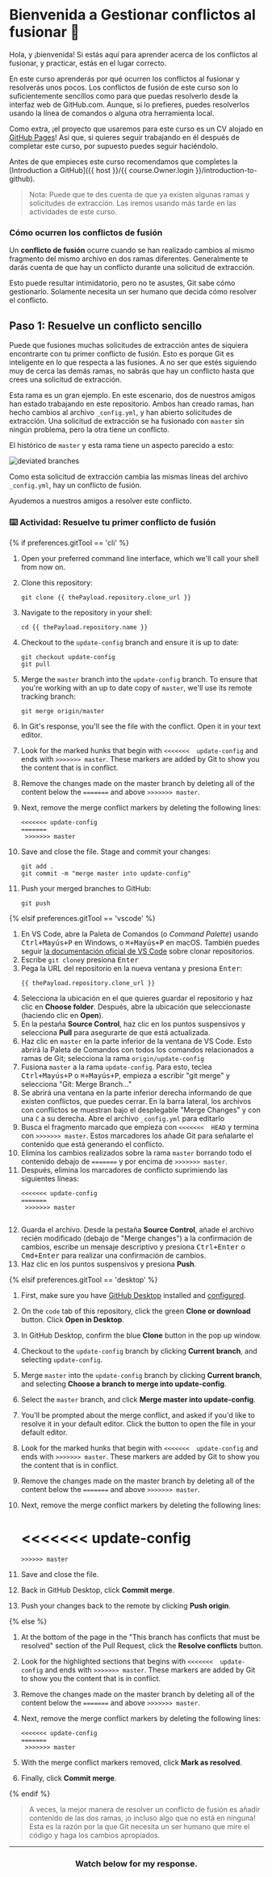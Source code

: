 # Bienvenida a Gestionar conflictos al fusionar :tada:

Hola, y ¡bienvenida! Si estás aquí para aprender acerca de los conflictos al fusionar, y practicar, estás en el lugar correcto.

En este curso aprenderás por qué ocurren los conflictos al fusionar y resolverás unos pocos. Los conflictos de fusión de este curso son lo suficientemente sencillos como para que puedas resolverlo desde la interfaz web de GitHub.com. Aunque, si lo prefieres, puedes resolverlos usando la línea de comandos o alguna otra herramienta local.

Como extra, ¡el proyecto que usaremos para este curso es un CV alojado en [GitHub Pages](https://help.github.com/en/categories/github-pages-basics)! Así que, si quieres seguir trabajando en él después de completar este curso, por supuesto puedes seguir haciéndolo.

Antes de que empieces este curso recomendamos que completes la [Introduction a GitHub]({{ host }}/{{ course.Owner.login }}/introduction-to-github). 

> Nota: Puede que te des cuenta de que ya existen algunas ramas y solicitudes de extracción. Las iremos usando más tarde en las actividades de este curso.

### Cómo ocurren los conflictos de fusión

Un **conflicto de fusión** ocurre cuando se han realizado cambios al mismo fragmento del mismo archivo en dos ramas diferentes. Generalmente te darás cuenta de que hay un conflicto durante una solicitud de extracción.

Esto puede resultar intimidatorio, pero no te asustes, Git sabe cómo gestionarlo. Solamente necesita un ser humano que decida cómo resolver el conflicto.

## Paso 1: Resuelve un conflicto sencillo

Puede que fusiones muchas solicitudes de extracción antes de siquiera encontrarte con tu primer conflicto de fusión. Esto es porque Git es inteligente en lo que respecta a las fusiones. A no ser que estés siguiendo muy de cerca las demás ramas, no sabrás que hay un conflicto hasta que crees una solicitud de extracción.

Esta rama es un gran ejemplo. En este escenario, dos de nuestros amigos han estado trabajando en este repositorio. Ambos han creado ramas, han hecho cambios al archivo `_config.yml`, y han abierto solicitudes de extracción. Una solicitud de extracción se ha fusionado con `master` sin ningún problema, pero la otra tiene un conflicto.

El histórico de `master` y esta rama tiene un aspecto parecido a esto:

![deviated branches](https://user-images.githubusercontent.com/13326548/36703493-b8f4d5ee-1b10-11e8-9f95-4ec9993fe704.png)

Como esta solicitud de extracción cambia las mismas líneas del archivo `_config.yml`, hay un conflicto de fusión. 

Ayudemos a nuestros amigos a resolver este conflicto.

### :keyboard: Actividad: Resuelve tu primer conflicto de fusión

{% if preferences.gitTool == 'cli' %}

1. Open your preferred command line interface, which we'll call your shell from now on.
1. Clone this repository:
      ```shell
     git clone {{ thePayload.repository.clone_url }}
      ```
1. Navigate to the repository in your shell:
      ```shell
      cd {{ thePayload.repository.name }}
      ```
1. Checkout to the `update-config` branch and ensure it is up to date:
    ```shell
    git checkout update-config
    git pull
    ```
1. Merge the `master` branch into the `update-config` branch. To ensure that you're working with an up to date copy of `master`, we'll use its remote tracking branch:
    ```shell
    git merge origin/master
    ```
1. In Git's response, you'll see the file with the conflict. Open it in your text editor.
1. Look for the marked hunks that begin with  `<<<<<<<  update-config` and ends with `>>>>>>> master`. These markers are added by Git to show you the content that is in conflict.
1. Remove the changes made on the master branch by deleting all of the content below the `=======` and above `>>>>>>> master`.
1. Next, remove the merge conflict markers by deleting the following lines:

       <<<<<<< update-config
       =======
        >>>>>>> master

1. Save and close the file. Stage and commit your changes:
    ```shell
    git add .
    git commit -m "merge master into update-config"
    ```
1. Push your merged branches to GitHub:
    ```shell
    git push
    ```

{% elsif preferences.gitTool == 'vscode' %}
1. En VS Code, abre la Paleta de Comandos (o _Command Palette_) usando <kbd>Ctrl+Mayús+P</kbd> en Windows, o <kbd>⌘+Mayús+P</kbd> en macOS. También puedes seguir [la documentación oficial de VS Code](https://code.visualstudio.com/docs/editor/versioncontrol#_cloning-a-repository) sobre clonar repositorios.
1. Escribe `git clone`y presiona <kbd>Enter</kbd>
2. Pega la URL del repositorio en la nueva ventana y presiona <kbd>Enter</kbd>:
      ```shell
      {{ thePayload.repository.clone_url }}
      ```
3. Selecciona la ubicación en el que quieres guardar el repositorio y haz clic en **Choose folder**. Después, abre la ubicación que seleccionaste (haciendo clic en **Open**).  
4.  En la pestaña **Source Control**, haz clic en los puntos suspensivos y selecciona **Pull** para asegurarte de que está actualizada.
5. Haz clic en `master` en la parte inferior de la ventana de VS Code. Esto abrirá la Paleta de Comandos con todos los comandos relacionados a ramas de Git; selecciona la rama `origin/update-config` 
6. Fusiona `master` a la rama `update-config`. Para esto, teclea <kbd>Ctrl+Mayús+P</kbd> o <kbd>⌘+Mayús+P</kbd>, empieza a escribir "git merge" y selecciona "Git: Merge Branch..."
7. Se abrirá una ventana en la parte inferior derecha informando de que existen conflictos, que puedes cerrar. En la barra lateral, los archivos con conflictos se muestran bajo el desplegable "Merge Changes" y con una `C` a su derecha. Abre el archivo `_config.yml` para editarlo
8. Busca el fragmento marcado que empieza con `<<<<<<<  HEAD` y termina con `>>>>>>> master`. Estos marcadores los añade Git para señalarte el contenido que está generando el conflicto. 
9.  Elimina los cambios realizados sobre la rama `master` borrando todo el contenido debajo de `=======` y por encima de `>>>>>>> master`.
10. Después, elimina los marcadores de conflicto suprimiendo las siguientes líneas:
       ```
       <<<<<<< update-config
       =======
        >>>>>>> master
        
11. Guarda el archivo. Desde la pestaña **Source Control**, añade el archivo recién modificado (debajo de "Merge changes") a la confirmación de cambios, escribe un mensaje descriptivo y presiona <kbd>Ctrl+Enter</kbd> o <kbd>Cmd+Enter</kbd> para realizar una confirmación de cambios.
12. Haz clic en los puntos suspensivos y presiona **Push**.

{% elsif preferences.gitTool == 'desktop' %}

1. First, make sure you have [GitHub Desktop](https://desktop.github.com/) installed and [configured](https://help.github.com/en/desktop/getting-started-with-github-desktop/authenticating-to-github). 
2. On the `code` tab of this repository, click the green **Clone or download** button. Click **Open in Desktop**. 
3. In GitHub Desktop, confirm the blue **Clone** button in the pop up window. 
4. Checkout to the `update-config` branch by clicking **Current branch**, and selecting `update-config`. 
5. Merge `master` into the `update-config` branch by clicking **Current branch**, and selecting **Choose a branch to merge into update-config**. 
6. Select the `master` branch, and click **Merge master into update-config**.
7. You'll be prompted about the merge conflict, and asked if you'd like to resolve it in your default editor. Click the button to open the file in your default editor. 
8. Look for the marked hunks that begin with  `<<<<<<<  update-config` and ends with `>>>>>>> master`. These markers are added by Git to show you the content that is in conflict.
9. Remove the changes made on the master branch by deleting all of the content below the `=======` and above `>>>>>>> master`.
10. Next, remove the merge conflict markers by deleting the following lines:

       <<<<<<< update-config
       =======
        >>>>>> master

11. Save and close the file.
12. Back in GitHub Desktop, click **Commit merge**.
13. Push your changes back to the remote by clicking **Push origin**.

{% else %}

1. At the bottom of the page in the "This branch has conflicts that must be resolved" section of the Pull Request, click the **Resolve conflicts** button.
2. Look for the highlighted sections that begins with  `<<<<<<<  update-config` and ends with `>>>>>>> master`. These markers are added by Git to show you the content that is in conflict.
3. Remove the changes made on the master branch by deleting all of the content below the `=======` and above `>>>>>>> master`.
4. Next, remove the merge conflict markers by deleting the following lines:

       <<<<<<< update-config
       =======
        >>>>>>> master

5. With the merge conflict markers removed, click **Mark as resolved**.
6. Finally, click **Commit merge**.

{% endif %}

> A veces, la mejor manera de resolver un conflicto de fusión es añadir contenido de las dos ramas, ¡o incluso algo que no está en ninguna! Esta es la razón por la que Git necesita un ser humano que mire el código y haga los cambios apropiados.

<hr>
<h3 align="center">Watch below for my response.</h3>

